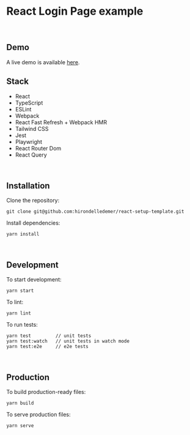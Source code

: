# React Login Page example

<br>

## Demo

A live demo is available [here](https://react-setup-template.vercel.app/).

## Stack

- React
- TypeScript
- ESLint
- Webpack
- React Fast Refresh + Webpack HMR
- Tailwind CSS
- Jest
- Playwright
- React Router Dom
- React Query

<br />

## Installation

Clone the repository:

```
git clone git@github.com:hirondelledemer/react-setup-template.git
```

Install dependencies:

```
yarn install
```

<br />

## Development

To start development:

```
yarn start
```

To lint:

```
yarn lint
```

To run tests:

```
yarn test         // unit tests
yarn test:watch   // unit tests in watch mode
yarn test:e2e     // e2e tests
```

<br />

## Production

To build production-ready files:

```
yarn build
```

To serve production files:

```
yarn serve
```
